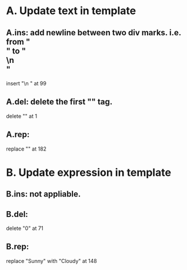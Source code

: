 # A. Update text in template
## A.ins: add newline between two div marks. i.e. from "</div><div>" to "</div>\n  <div>"
  insert "\n  " at 99
 
## A.del: delete the first "<html>" tag.
  delete "<html>" at 1

## A.rep: 
  replace "</html>" at 182

# B. Update expression in template
## B.ins: not appliable.

## B.del: 
  delete "0" at 71


## B.rep: 
  replace "Sunny" with "Cloudy" at 148